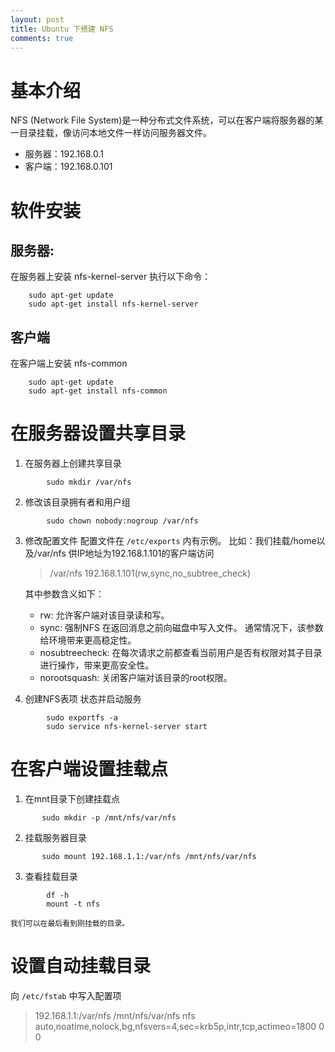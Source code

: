 ```yaml
---
layout: post
title: Ubuntu 下搭建 NFS
comments: true
---
```


# 基本介绍

NFS (Network File System)是一种分布式文件系统，可以在客户端将服务器的某一目录挂载，像访问本地文件一样访问服务器文件。

-   服务器：192.168.0.1
-   客户端：192.168.0.101

# 软件安装

## 服务器:

在服务器上安装 nfs-kernel-server 执行以下命令：

```shell
    sudo apt-get update
    sudo apt-get install nfs-kernel-server
```
## 客户端

在客户端上安装 nfs-common

```shell
    sudo apt-get update
    sudo apt-get install nfs-common
```

# 在服务器设置共享目录<a id="orgheadline5"></a>

1.  在服务器上创建共享目录
```shell
        sudo mkdir /var/nfs
```
2.  修改该目录拥有者和用户组
```shell
        sudo chown nobody:nogroup /var/nfs
```
3.  修改配置文件
    配置文件在 `/etc/exports` 内有示例。
    比如：我们挂载/home以及/var/nfs 供IP地址为192.168.1.101的客户端访问
    >    /var/nfs    192.168.1.101(rw,sync,no_subtree_check)

    其中参数含义如下：
    -   rw: 允许客户端对该目录读和写。
    -   sync: 强制NFS 在返回消息之前向磁盘中写入文件。 通常情况下，该参数给环境带来更高稳定性。
    -   nosubtreecheck: 在每次请求之前都查看当前用户是否有权限对其子目录进行操作，带来更高安全性。
    -   norootsquash: 关闭客户端对该目录的root权限。
4.  创建NFS表项 状态并启动服务
```shell
        sudo exportfs -a
        sudo service nfs-kernel-server start
```
# 在客户端设置挂载点<a id="orgheadline6"></a>

1.  在mnt目录下创建挂载点
```shell
       sudo mkdir -p /mnt/nfs/var/nfs
```
2.  挂载服务器目录
```shell
       sudo mount 192.168.1.1:/var/nfs /mnt/nfs/var/nfs
```
3.  查看挂载目录
```shell
        df -h
        mount -t nfs
```
    我们可以在最后看到刚挂载的目录。
# 设置自动挂载目录<a id="orgheadline7"></a>
向 `/etc/fstab` 中写入配置项
>   192.168.1.1:/var/nfs    /mnt/nfs/var/nfs   nfs auto,noatime,nolock,bg,nfsvers=4,sec=krb5p,intr,tcp,actimeo=1800 0 0
